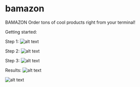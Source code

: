 # bamazon
BAMAZON
Order tons of cool products right from your terminal!

Getting started:

Step 1:
![alt text](https://imgur.com/dsBk9OY)

Step 2:
![alt text](https://imgur.com/QL82TTf)

Step 3:
![alt text](https://imgur.com/6udUdZP)


Results:
![alt text](https://imgur.com/QiKNeLv)

![alt text](https://imgur.com/aI63csJ)